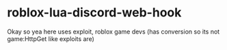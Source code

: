 # roblox-lua-discord-web-hook

Okay so yea here uses exploit, roblox game devs (has conversion so its not game:HttpGet like exploits are)
